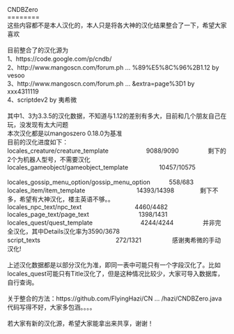 <div>CNDBZero</div><div>========</div><div>这些内容都不是本人汉化的，本人只是将各大神的汉化结果整合了一下，希望大家喜欢</div><div><br></div><div>目前整合了的汉化源为</div><div>1、https://code.google.com/p/cndb/</div><div>2、http://www.mangoscn.com/forum.ph ... %89%E5%8C%96%2B1.12 by vesoo</div><div>3、http://www.mangoscn.com/forum.ph ... &amp;extra=page%3D1 by xxx4311119</div><div>4、scriptdev2 by 夷希微</div><div><br></div><div>其中1、3为3.3.5的汉化数据，不知道与1.12的差别有多大，目前和几个朋友自己在玩，没发现有太大问题</div><div>本次汉化都是以mangoszero 0.18.0为基准</div><div>目前的汉化进度如下：</div><div>locales_creature/creature_template &nbsp; &nbsp; &nbsp; &nbsp; &nbsp; &nbsp; &nbsp; &nbsp; &nbsp; &nbsp; &nbsp;9088/9090 &nbsp; &nbsp; &nbsp; &nbsp; &nbsp; &nbsp; &nbsp; &nbsp; 剩下的2个为机器人型号，不需要汉化</div><div>locales_gameobject/gameobject_template &nbsp; &nbsp; &nbsp; &nbsp; &nbsp; &nbsp; &nbsp; &nbsp; &nbsp;10457/10575 &nbsp; &nbsp; &nbsp; &nbsp; &nbsp; &nbsp; &nbsp; &nbsp; &nbsp; &nbsp;</div><div>locales_gossip_menu_option/gossip_menu_option &nbsp; &nbsp; &nbsp; &nbsp; &nbsp; 558/683</div><div>locales_item/item_template &nbsp; &nbsp; &nbsp; &nbsp; &nbsp; &nbsp; &nbsp; &nbsp; &nbsp; &nbsp; &nbsp; &nbsp; &nbsp; &nbsp; &nbsp;14393/14398 &nbsp; &nbsp; &nbsp; &nbsp; &nbsp; &nbsp; &nbsp; 剩下不多，希望有大神汉化，楼主英语不够。。</div><div>locales_npc_text/npc_text &nbsp; &nbsp; &nbsp; &nbsp; &nbsp; &nbsp; &nbsp; &nbsp; &nbsp; &nbsp; &nbsp; &nbsp; &nbsp; &nbsp; &nbsp; 4460/4482</div><div>locales_page_text/page_text &nbsp; &nbsp; &nbsp; &nbsp; &nbsp; &nbsp; &nbsp; &nbsp; &nbsp; &nbsp; &nbsp; &nbsp; &nbsp; &nbsp; 1398/1431</div><div>locales_quest/quest_template &nbsp; &nbsp; &nbsp; &nbsp; &nbsp; &nbsp; &nbsp; &nbsp; &nbsp; &nbsp; &nbsp; &nbsp; &nbsp; &nbsp;4244/4244 &nbsp; &nbsp; &nbsp; &nbsp; &nbsp; &nbsp; &nbsp; &nbsp; 并非完全汉化，其中Details汉化率为3590/3678 &nbsp; &nbsp; &nbsp; &nbsp; &nbsp; &nbsp; &nbsp; &nbsp; &nbsp; &nbsp; &nbsp; &nbsp; &nbsp;&nbsp;</div><div>script_texts &nbsp; &nbsp; &nbsp; &nbsp; &nbsp; &nbsp; &nbsp; &nbsp; &nbsp; &nbsp; &nbsp; &nbsp; &nbsp; &nbsp; &nbsp; &nbsp; &nbsp; &nbsp; &nbsp; &nbsp; &nbsp; &nbsp;272/1321 &nbsp; &nbsp; &nbsp; &nbsp; &nbsp; &nbsp; &nbsp; &nbsp; &nbsp;感谢夷希微的手动汉化!</div><div><br></div><div>上述汉化数据都是以部分汉化为准，即同一表中可能只有一个字段汉化了。比如locales_quest可能只有Title汉化了，但是这种情况比较少，大家可导入数据库，自行查询。</div><div><br></div><div>关于整合的方法：https://github.com/FlyingHazi/CN ... /hazi/CNDBZero.java</div><div>代码写得不好，大家多包涵。。。。</div><div><br></div><div>若大家有新的汉化源，希望大家能拿出来共享，谢谢！</div>
